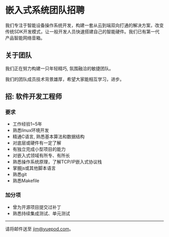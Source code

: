嵌入式系统团队招聘
============================

我们专注于智能设备操作系统开发，构建一套从云到端双向打通的解决方案，改变传统SDK开发模式，让一般开发人员快速搭建自己的智能硬件。我们已有第一代产品智能网络音箱。

关于团队
--------

我们正在努力构建一只年轻精巧, 氛围融洽的敏捷团队。

我们的团队成员技术背景雄厚，希望大家能相互学习，进步。


招: 软件开发工程师
--------------

### 要求 ###

* 工作经验1~5年
* 熟悉linux环境开发
* 精通C语言, 熟悉基本算法和数据结构
* 对底层或硬件有一定了解
* 有独立完成小型项目的能力
* 对嵌入式领域有所专、有所长
* 熟悉操作系统原理，了解TCP/IP嵌入式协议栈
* 掌握js或其他脚本语言
* 熟悉git
* 熟悉Makefile

### 加分项 ###

* 曾为开源项目提交过补丁
* 熟悉持续集成测试、单元测试

----
请将邮件送至 <jim@yuepod.com>。
